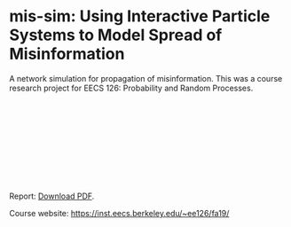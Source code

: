 # mis-sim: Using Interactive Particle Systems to Model Spread of Misinformation
A network simulation for propagation of misinformation. This was a course research project for EECS 126: Probability and Random Processes.

<object data="https://github.com/gallanoe/mis-sim/blob/master/report.pdf" type="application/pdf" width="700px" height="700px">
    <embed src="https://github.com/gallanoe/mis-sim/blob/master/report.pdf">
        <p>Report: <a href="https://github.com/gallanoe/mis-sim/blob/master/report.pdf">Download PDF</a>.</p>
    </embed>
</object>

Course website: https://inst.eecs.berkeley.edu/~ee126/fa19/
